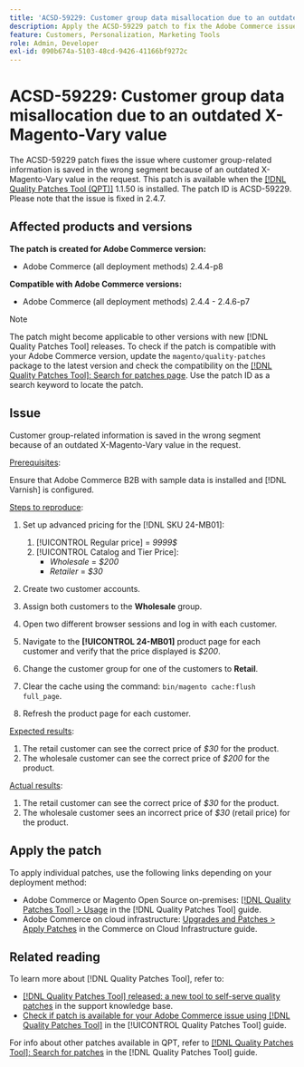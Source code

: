 ```yaml
---
title: 'ACSD-59229: Customer group data misallocation due to an outdated X-Magento-Vary value'
description: Apply the ACSD-59229 patch to fix the Adobe Commerce issue where customer group-related information is saved in the wrong segment because of an outdated X-Magento-Vary value in the request.
feature: Customers, Personalization, Marketing Tools
role: Admin, Developer
exl-id: 090b674a-5103-48cd-9426-41166bf9272c
---
```

# ACSD-59229: Customer group data misallocation due to an outdated X-Magento-Vary value

The ACSD-59229 patch fixes the issue where customer group-related information is saved in the wrong segment because of an outdated X-Magento-Vary value in the request. This patch is available when the [[!DNL Quality Patches Tool (QPT)]](https://experienceleague.adobe.com/en/docs/commerce-knowledge-base/kb/announcements/commerce-announcements/magento-quality-patches-released-new-tool-to-self-serve-quality-patches) 1.1.50 is installed. The patch ID is ACSD-59229. Please note that the issue is fixed in 2.4.7.

## Affected products and versions

**The patch is created for Adobe Commerce version:**

* Adobe Commerce (all deployment methods) 2.4.4-p8

**Compatible with Adobe Commerce versions:**

* Adobe Commerce (all deployment methods) 2.4.4 - 2.4.6-p7

>[!NOTE]
>
>The patch might become applicable to other versions with new [!DNL Quality Patches Tool] releases. To check if the patch is compatible with your Adobe Commerce version, update the `magento/quality-patches` package to the latest version and check the compatibility on the [[!DNL Quality Patches Tool]: Search for patches page](https://experienceleague.adobe.com/tools/commerce-quality-patches/index.html). Use the patch ID as a search keyword to locate the patch.

## Issue

Customer group-related information is saved in the wrong segment because of an outdated X-Magento-Vary value in the request.

<u>Prerequisites</u>:

Ensure that Adobe Commerce B2B with sample data is installed and [!DNL Varnish] is configured.

<u>Steps to reproduce</u>:

1. Set up advanced pricing for the [!DNL SKU 24-MB01]:
    1. [!UICONTROL Regular price] = *9999$*
    1. [!UICONTROL Catalog and Tier Price]:
        * *Wholesale* = *$200* 
         * *Retailer* = *$30* 

1. Create two customer accounts.
1. Assign both customers to the **Wholesale** group.
1. Open two different browser sessions and log in with each customer.
1. Navigate to the **[!UICONTROL 24-MB01]** product page for each customer and verify that the price displayed is *$200*.
1. Change the customer group for one of the customers to **Retail**.
1. Clear the cache using the command: `bin/magento cache:flush full_page`.
1. Refresh the product page for each customer.

<u>Expected results</u>:

1. The retail customer can see the correct price of *$30* for the product.
1. The wholesale customer can see the correct price of *$200* for the product.

<u>Actual results</u>:

1. The retail customer can see the correct price of *$30* for the product.
1. The wholesale customer sees an incorrect price of *$30* (retail price) for the product.

## Apply the patch

To apply individual patches, use the following links depending on your deployment method:

* Adobe Commerce or Magento Open Source on-premises: [[!DNL Quality Patches Tool] > Usage](https://experienceleague.adobe.com/docs/commerce-operations/tools/quality-patches-tool/usage.html) in the [!DNL Quality Patches Tool] guide.
* Adobe Commerce on cloud infrastructure: [Upgrades and Patches > Apply Patches](https://experienceleague.adobe.com/docs/commerce-cloud-service/user-guide/develop/upgrade/apply-patches.html) in the Commerce on Cloud Infrastructure guide.

## Related reading

To learn more about [!DNL Quality Patches Tool], refer to:

* [[!DNL Quality Patches Tool] released: a new tool to self-serve quality patches](https://experienceleague.adobe.com/en/docs/commerce-knowledge-base/kb/announcements/commerce-announcements/magento-quality-patches-released-new-tool-to-self-serve-quality-patches) in the support knowledge base.
* [Check if patch is available for your Adobe Commerce issue using [!DNL Quality Patches Tool]](/help/tools/quality-patches-tool/patches-available-in-qpt/check-patch-for-magento-issue-with-magento-quality-patches.md) in the [!UICONTROL Quality Patches Tool] guide.


For info about other patches available in QPT, refer to [[!DNL Quality Patches Tool]: Search for patches](https://experienceleague.adobe.com/tools/commerce-quality-patches/index.html) in the [!DNL Quality Patches Tool] guide.

